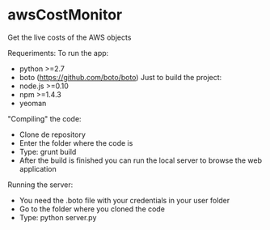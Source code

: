 awsCostMonitor
==============

Get the live costs of the AWS objects

Requeriments:
  To run the app:
- python >=2.7
- boto (https://github.com/boto/boto)
  Just to build the project:
- node.js >=0.10
- npm >=1.4.3
- yeoman


"Compiling" the code:
- Clone de repository
- Enter the folder where the code is
- Type:
    grunt build
- After the build is finished you can run the local server to browse the web application

Running the server:
- You need the .boto file with your credentials in your user folder
- Go to the folder where you cloned the code
- Type:
    python server.py


